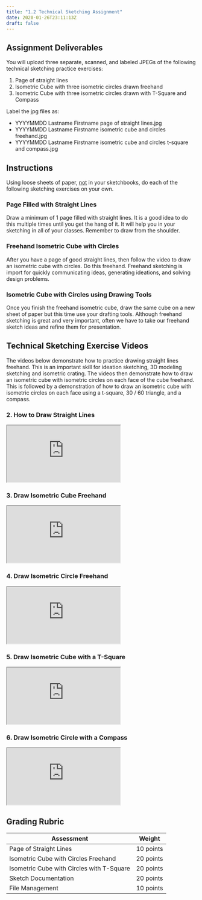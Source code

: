 ```yaml
---
title: "1.2 Technical Sketching Assignment"
date: 2020-01-26T23:11:13Z
draft: false
---
```


## Assignment Deliverables

You will upload three separate, scanned, and labeled JPEGs of the following technical sketching practice exercises:

1.  Page of straight lines
2.  Isometric Cube with three isometric circles drawn freehand
3.  Isometric Cube with three isometric circles drawn with T-Square and Compass

Label the jpg files as:

- YYYYMMDD Lastname Firstname page of straight lines.jpg
- YYYYMMDD Lastname Firstname isometric cube and circles freehand.jpg
- YYYYMMDD Lastname Firstname isometric cube and circles t-square and compass.jpg

## Instructions

Using loose sheets of paper, <span style="text-decoration: underline;">not</span> in your sketchbooks, do each of the following sketching exercises on your own.

### Page Filled with Straight Lines

Draw a minimum of 1 page filled with straight lines. It is a good idea to do this multiple times until you get the hang of it. It will help you in your sketching in all of your classes. Remember to draw from the shoulder.

### Freehand Isometric Cube with Circles

After you have a page of good straight lines, then follow the video to draw an isometric cube with circles. Do this freehand. Freehand sketching is import for quickly communicating ideas, generating ideations, and solving design problems.

### Isometric Cube with Circles using Drawing Tools

Once you finish the freehand isometric cube, draw the same cube on a new sheet of paper but this time use your drafting tools. Although freehand sketching is great and very important, often we have to take our freehand sketch ideas and refine them for presentation.

## Technical Sketching Exercise Videos

The videos below demonstrate how to practice drawing straight lines freehand. This is an important skill for ideation sketching, 3D modeling sketching and isometric crating. The videos then demonstrate how to draw an isometric cube with isometric circles on each face of the cube freehand. This is followed by a demonstration of how to draw an isometric cube with isometric circles on each face using a t-square, 30 / 60 triangle, and a compass.

<div class="tutorial-video-grid">

<div class="video-card">

### 2. How to Draw Straight Lines

<div class="iframe-16-9-container"><iframe class="youTubeIframe" src="https://www.youtube.com/embed/UUQa2CtzIwE" width="300" height="150" allowfullscreen="allowfullscreen"></iframe></div>

</div>

<div class="video-card">

### 3. Draw Isometric Cube Freehand

<div class="iframe-16-9-container"><iframe class="youTubeIframe" src="https://www.youtube.com/embed/8FkcqdCmT1U" width="300" height="150" allowfullscreen="allowfullscreen"></iframe></div>

</div>

<div class="video-card">

### 4. Draw Isometric Circle Freehand

<div class="iframe-16-9-container"><iframe class="youTubeIframe" src="https://www.youtube.com/embed/twj5luXIC_c" width="300" height="150" allowfullscreen="allowfullscreen"></iframe></div>

</div>

<div class="video-card">

### 5. Draw Isometric Cube with a T-Square

<div class="iframe-16-9-container"><iframe class="youTubeIframe" src="https://www.youtube.com/embed/7t4ycR3fXJ4" width="300" height="150" allowfullscreen="allowfullscreen"></iframe></div>

</div>

<div class="video-card">

### 6. Draw Isometric Circle with a Compass

<div class="iframe-16-9-container"><iframe class="youTubeIframe" src="https://www.youtube.com/embed/EaTwlLaMYao" width="300" height="150" allowfullscreen="allowfullscreen"></iframe></div>

</div>

</div>

## Grading Rubric

<div class="responsive-table-markdown">

| Assessment                                | Weight    |
| ----------------------------------------- | --------- |
| Page of Straight Lines                    | 10 points |
| Isometric Cube with Circles Freehand      | 20 points |
| Isometric Cube with Circles with T-Square | 20 points |
| Sketch Documentation                      | 20 points |
| File Management                           | 10 points |

</div>

